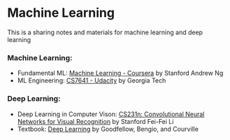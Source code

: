 # Machine Learning
This is a sharing notes and materials for machine learning and deep learning

### Machine Learning:
* Fundamental ML: [Machine Learning - Coursera](https://www.coursera.org/learn/machine-learning/home/welcome) by Stanford Andrew Ng
* ML Engineering: [CS7641 - Udacity](https://cn.udacity.com/course/machine-learning--ud262) by Georgia Tech

### Deep Learning:
* Deep Learning in Computer Vison: [CS231n: Convolutional Neural Networks for Visual Recognition](http://cs231n.stanford.edu/) by Stanford Fei-Fei Li
* Textbook: [Deep Learning](http://www.deeplearningbook.org/) by Goodfellow, Bengio, and Courville

